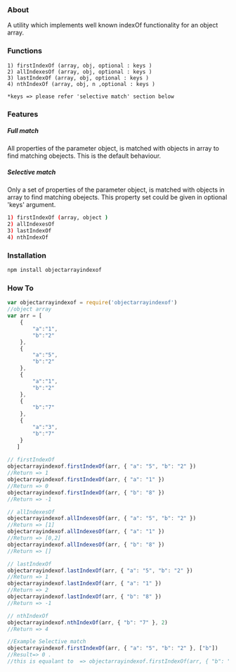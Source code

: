 ### About 

A utility which implements well known indexOf functionality for an object array.

### Functions
 
```
1) firstIndexOf (array, obj, optional : keys )
2) allIndexesOf (array, obj, optional : keys )
3) lastIndexOf (array, obj, optional : keys )
4) nthIndexOf (array, obj, n ,optional : keys )

*keys => please refer 'selective match' section below
```

### Features

##### Full match
All properties of the parameter object, is matched with objects in array to find matching obejects. This is the default behaviour.

##### Selective match
Only a set of properties of the parameter object, is matched with objects in array to find matching obejects. This property set could be given in optional 'keys' argument.

 
```sh
1) firstIndexOf (array, object )
2) allIndexesOf
3) lastIndexOf
4) nthIndexOf
```

### Installation

```sh
npm install objectarrayindexof
```
### How To

```javascript
var objectarrayindexof = require('objectarrayindexof')
//object array
var arr = [ 
    {
        "a":"1",
        "b":"2"
    },
    {
        "a":"5",
        "b":"2"
    },
    {
        "a":"1",
        "b":"2"
    },
    {
        "b":"7"
    },
    {
        "a":"3",
        "b":"7"
    }
   ]
 
// firstIndexOf 
objectarrayindexof.firstIndexOf(arr, { "a": "5", "b": "2" })
//Return => 1
objectarrayindexof.firstIndexOf(arr, { "a": "1" })
//Return => 0
objectarrayindexof.firstIndexOf(arr, { "b": "8" }) 
//Return => -1

// allIndexesOf 
objectarrayindexof.allIndexesOf(arr, { "a": "5", "b": "2" }) 
//Return => [1]
objectarrayindexof.allIndexesOf(arr, { "a": "1" })
//Return => [0,2]
objectarrayindexof.allIndexesOf(arr, { "b": "8" }) 
//Return => []

// lastIndexOf 
objectarrayindexof.lastIndexOf(arr, { "a": "5", "b": "2" })
//Return => 1
objectarrayindexof.lastIndexOf(arr, { "a": "1" })
//Return => 2
objectarrayindexof.lastIndexOf(arr, { "b": "8" }) 
//Return => -1

// nthIndexOf 
objectarrayindexof.nthIndexOf(arr, { "b": "7" }, 2)
//Return => 4

//Example Selective match
objectarrayindexof.firstIndexOf(arr, { "a": "5", "b": "2" }, ["b"])
//Result=> 0 . 
//this is equalant to  => objectarrayindexof.firstIndexOf(arr, { "b": "2"})

```